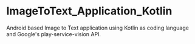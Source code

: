 # ImageToText_Application_Kotlin

Android based Image to Text application using Kotlin as coding language and Google's play-service-vision API.
